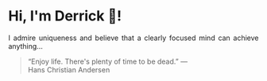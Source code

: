 # Hi, I'm Derrick 👋!
<p align="justify">I admire uniqueness and believe that a clearly focused mind can achieve anything...</p> 
<!-- #quote-start -->
<blockquote>&ldquo;Enjoy life. There's plenty of time to be dead.&rdquo; &mdash; <footer>Hans Christian Andersen</footer></blockquote>
<!-- #quote-end -->
